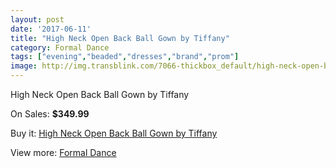 ```yaml
---
layout: post
date: '2017-06-11'
title: "High Neck Open Back Ball Gown by Tiffany"
category: Formal Dance
tags: ["evening","beaded","dresses","brand","prom"]
image: http://img.transblink.com/7066-thickbox_default/high-neck-open-back-ball-gown-by-tiffany.jpg
---
```

High Neck Open Back Ball Gown by Tiffany

On Sales: **$349.99**
<a href="https://www.transblink.com/en/formal-dance/2286-high-neck-open-back-ball-gown-by-tiffany.html"><amp-img layout="responsive" width="600" height="600" src="//img.transblink.com/7066-thickbox_default/high-neck-open-back-ball-gown-by-tiffany.jpg" alt="High Neck Open Back Ball Gown by Tiffany 0" /></a>
<a href="https://www.transblink.com/en/formal-dance/2286-high-neck-open-back-ball-gown-by-tiffany.html"><amp-img layout="responsive" width="600" height="600" src="//img.transblink.com/7067-thickbox_default/high-neck-open-back-ball-gown-by-tiffany.jpg" alt="High Neck Open Back Ball Gown by Tiffany 1" /></a>

Buy it: [High Neck Open Back Ball Gown by Tiffany](https://www.transblink.com/en/formal-dance/2286-high-neck-open-back-ball-gown-by-tiffany.html "High Neck Open Back Ball Gown by Tiffany")

View more: [Formal Dance](https://www.transblink.com/en/6-formal-dance "Formal Dance")